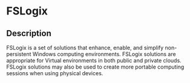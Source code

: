 ﻿# FSLogix
## Description
FSLogix is a set of solutions that enhance, enable, and simplify non-persistent Windows computing environments. FSLogix solutions are appropriate for Virtual environments in both public and private clouds. FSLogix solutions may also be used to create more portable computing sessions when using physical devices.